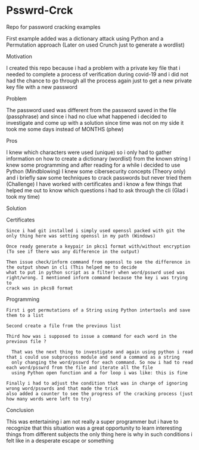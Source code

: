 # Psswrd-Crck
Repo for password cracking examples

First example added was a dictionary attack using Python and a Permutation approach (Later on used Crunch just to generate a wordlist)

Motivation

I created this repo because i had a problem with a private key file that i needed to complete a process of verification during covid-19 and i did not had
the chance to go through all the process again just to get a new private key file with a new password

Problem

The password used was different from the password saved in the file (passphrase) and since i had no clue what happened i decided to investigate and come up with a solution since time was not on my side it took me some days instead of MONTHS (phew)

Pros

I knew which characters were used (unique) so i only had to gather information on how to create a dictionary (wordlist) from the known string
I knew some programming and after reading for a while i decided to use Python (Mindblowing)
I knew some cibersecurity concepts (Theory only) and i briefly saw some techniques to crack passwords but never tried them (Challenge)
I have worked with certificates and i know a few things that helped me out to know which questions i had to ask through the cli (Glad i took my time)

Solution

  Certificates
    
    Since i had git installed i simply used openssl packed with git the only thing here was setting openssl in my path (Windows)
    
    Once ready generate a keypair in pkcs1 format with/without encryption (To see if there was any difference in the output)
    
    Then issue check/inform command from openssl to see the difference in the output shown in cli (This helped me to decide 
    what to put in python script as a filter) when word/psswrd used was right/wrong. I mentioned inform command because the key i was trying to 
    crack was in pkcs8 format
    
  Programming
  
    First i got permutations of a String using Python intertools and save them to a list
    
    Second create a file from the previous list
    
    Third how was i supposed to issue a command for each word in the previous file ? 
    
      That was the next thing to investigate and again using python i read that i could use subprocess module and send a command as a string
      only changing the word/psswrd for each command. So now i had to read each word/psswrd from the file and iterate all the file 
      using Python open function and a for loop i was like: this is fine
    
    Finally i had to adjust the condition that was in charge of ignoring wrong word/psswrds and that made the trick 
    also added a counter to see the progress of the cracking process (just how many words were left to try)

Conclusion

This was entertaining i am not really a super programmer but i have to recognize that this situation was a great opportunity to learn interesting
things from different subjects the only thing here is why in such conditions i felt like in a desperate escape or something
